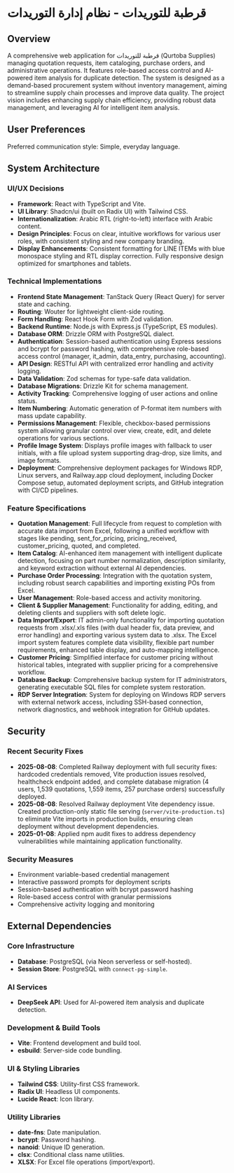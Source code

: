 # قرطبة للتوريدات - نظام إدارة التوريدات

## Overview
A comprehensive web application for قرطبة للتوريدات (Qurtoba Supplies) managing quotation requests, item cataloging, purchase orders, and administrative operations. It features role-based access control and AI-powered item analysis for duplicate detection. The system is designed as a demand-based procurement system without inventory management, aiming to streamline supply chain processes and improve data quality. The project vision includes enhancing supply chain efficiency, providing robust data management, and leveraging AI for intelligent item analysis.

## User Preferences
Preferred communication style: Simple, everyday language.

## System Architecture

### UI/UX Decisions
- **Framework**: React with TypeScript and Vite.
- **UI Library**: Shadcn/ui (built on Radix UI) with Tailwind CSS.
- **Internationalization**: Arabic RTL (right-to-left) interface with Arabic content.
- **Design Principles**: Focus on clear, intuitive workflows for various user roles, with consistent styling and new company branding.
- **Display Enhancements**: Consistent formatting for LINE ITEMs with blue monospace styling and RTL display correction. Fully responsive design optimized for smartphones and tablets.

### Technical Implementations
- **Frontend State Management**: TanStack Query (React Query) for server state and caching.
- **Routing**: Wouter for lightweight client-side routing.
- **Form Handling**: React Hook Form with Zod validation.
- **Backend Runtime**: Node.js with Express.js (TypeScript, ES modules).
- **Database ORM**: Drizzle ORM with PostgreSQL dialect.
- **Authentication**: Session-based authentication using Express sessions and bcrypt for password hashing, with comprehensive role-based access control (manager, it_admin, data_entry, purchasing, accounting).
- **API Design**: RESTful API with centralized error handling and activity logging.
- **Data Validation**: Zod schemas for type-safe data validation.
- **Database Migrations**: Drizzle Kit for schema management.
- **Activity Tracking**: Comprehensive logging of user actions and online status.
- **Item Numbering**: Automatic generation of P-format item numbers with mass update capability.
- **Permissions Management**: Flexible, checkbox-based permissions system allowing granular control over view, create, edit, and delete operations for various sections.
- **Profile Image System**: Displays profile images with fallback to user initials, with a file upload system supporting drag-drop, size limits, and image formats.
- **Deployment**: Comprehensive deployment packages for Windows RDP, Linux servers, and Railway.app cloud deployment, including Docker Compose setup, automated deployment scripts, and GitHub integration with CI/CD pipelines.

### Feature Specifications
- **Quotation Management**: Full lifecycle from request to completion with accurate data import from Excel, following a unified workflow with stages like pending, sent_for_pricing, pricing_received, customer_pricing, quoted, and completed.
- **Item Catalog**: AI-enhanced item management with intelligent duplicate detection, focusing on part number normalization, description similarity, and keyword extraction without external AI dependencies.
- **Purchase Order Processing**: Integration with the quotation system, including robust search capabilities and importing existing POs from Excel.
- **User Management**: Role-based access and activity monitoring.
- **Client & Supplier Management**: Functionality for adding, editing, and deleting clients and suppliers with soft delete logic.
- **Data Import/Export**: IT admin-only functionality for importing quotation requests from .xlsx/.xls files (with dual header fix, data preview, and error handling) and exporting various system data to .xlsx. The Excel import system features complete data visibility, flexible part number requirements, enhanced table display, and auto-mapping intelligence.
- **Customer Pricing**: Simplified interface for customer pricing without historical tables, integrated with supplier pricing for a comprehensive workflow.
- **Database Backup**: Comprehensive backup system for IT administrators, generating executable SQL files for complete system restoration.
- **RDP Server Integration**: System for deploying on Windows RDP servers with external network access, including SSH-based connection, network diagnostics, and webhook integration for GitHub updates.

## Security

### Recent Security Fixes
- **2025-08-08**: Completed Railway deployment with full security fixes: hardcoded credentials removed, Vite production issues resolved, healthcheck endpoint added, and complete database migration (4 users, 1,539 quotations, 1,559 items, 257 purchase orders) successfully deployed.
- **2025-08-08**: Resolved Railway deployment Vite dependency issue. Created production-only static file serving (`server/vite-production.ts`) to eliminate Vite imports in production builds, ensuring clean deployment without development dependencies.
- **2025-01-08**: Applied npm audit fixes to address dependency vulnerabilities while maintaining application functionality.

### Security Measures
- Environment variable-based credential management
- Interactive password prompts for deployment scripts
- Session-based authentication with bcrypt password hashing
- Role-based access control with granular permissions
- Comprehensive activity logging and monitoring

## External Dependencies

### Core Infrastructure
- **Database**: PostgreSQL (via Neon serverless or self-hosted).
- **Session Store**: PostgreSQL with `connect-pg-simple`.

### AI Services
- **DeepSeek API**: Used for AI-powered item analysis and duplicate detection.

### Development & Build Tools
- **Vite**: Frontend development and build tool.
- **esbuild**: Server-side code bundling.

### UI & Styling Libraries
- **Tailwind CSS**: Utility-first CSS framework.
- **Radix UI**: Headless UI components.
- **Lucide React**: Icon library.

### Utility Libraries
- **date-fns**: Date manipulation.
- **bcrypt**: Password hashing.
- **nanoid**: Unique ID generation.
- **clsx**: Conditional class name utilities.
- **XLSX**: For Excel file operations (import/export).